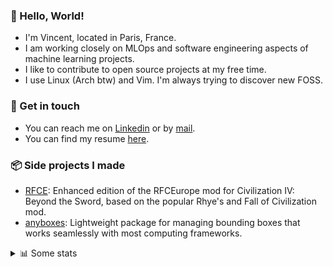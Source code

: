### 👋 Hello, World!

- I'm Vincent, located in Paris, France.
- I am working closely on MLOps and software engineering aspects of machine learning projects.
- I like to contribute to open source projects at my free time.
- I use Linux (Arch btw) and Vim. I'm always trying to discover new FOSS.

### 🔗 Get in touch

- You can reach me on [Linkedin](https://www.linkedin.com/in/vincent-duchauffour-3a9641155/) or by [mail](mailto:vincent.duchauffour@proton.me).
- You can find my resume [here](https://raw.githubusercontent.com/VDuchauffour/resume/main/resume.pdf).

### 📦 Side projects I made

- [RFCE](https://github.com/VDuchauffour/RFCEurope): Enhanced edition of the RFCEurope mod for Civilization IV: Beyond the Sword, based on the popular Rhye's and Fall of Civilization mod. 
- [anyboxes](https://github.com/VDuchauffour/anyboxes): Lightweight package for managing bounding boxes that works seamlessly with most computing frameworks. 

<details><summary>📊 Some stats</summary>  
  
<p align="center">
  <img alt="VDuchauffour's github stats" src="https://github-readme-stats.vercel.app/api?username=VDuchauffour&include_all_commits=true&show_icons=true&theme=react"/>
  <br />
  <img alt="VDuchauffour's streak stats" src="https://streak-stats.demolab.com?user=VDuchauffour&theme=react"/>
  <br />
  <img alt="VDuchauffour's language stats" src="https://github-readme-stats.vercel.app/api/top-langs/?username=VDuchauffour&count_private=true&include_all_commits=true&show_icons=true&layout=compact&theme=react"/>
  <!--   <br />
  <img alt="VDuchauffour's Wakatime stats" src="https://github-readme-stats.vercel.app/api/wakatime?username=VDuchauffour&theme=react"/> -->
</p>

#### 🧭 Wakatime stats
<!--START_SECTION:waka-->
![Code Time](http://img.shields.io/badge/Code%20Time-2%2C400%20hrs%204%20mins-blue)

![Lines of code](https://img.shields.io/badge/From%20Hello%20World%20I%27ve%20Written-4.2%20million%20lines%20of%20code-blue)

**🐱 My GitHub Data** 

> 📦 989.2 kB Used in GitHub's Storage 
 > 
> 🏆 831 Contributions in the Year 2024
 > 
> 🚫 Not Opted to Hire
 > 
> 📜 9 Public Repositories 
 > 
> 🔑 2 Private Repositories 
 > 
**I'm an Early 🐤** 

```text
🌞 Morning                464 commits         ██░░░░░░░░░░░░░░░░░░░░░░░   07.74 % 
🌆 Daytime                3571 commits        ███████████████░░░░░░░░░░   59.60 % 
🌃 Evening                1676 commits        ███████░░░░░░░░░░░░░░░░░░   27.97 % 
🌙 Night                  281 commits         █░░░░░░░░░░░░░░░░░░░░░░░░   04.69 % 
```
📅 **I'm Most Productive on Monday** 

```text
Monday                   1386 commits        ██████░░░░░░░░░░░░░░░░░░░   23.13 % 
Tuesday                  1280 commits        █████░░░░░░░░░░░░░░░░░░░░   21.36 % 
Wednesday                882 commits         ████░░░░░░░░░░░░░░░░░░░░░   14.72 % 
Thursday                 1190 commits        █████░░░░░░░░░░░░░░░░░░░░   19.86 % 
Friday                   946 commits         ████░░░░░░░░░░░░░░░░░░░░░   15.79 % 
Saturday                 94 commits          ░░░░░░░░░░░░░░░░░░░░░░░░░   01.57 % 
Sunday                   214 commits         █░░░░░░░░░░░░░░░░░░░░░░░░   03.57 % 
```


📊 **This Week I Spent My Time On** 

```text
💬 Programming Languages: 
Python                   20 hrs 47 mins      ██████████████████████░░░   86.54 % 
YAML                     1 hr 32 mins        ██░░░░░░░░░░░░░░░░░░░░░░░   06.41 % 
Bash                     44 mins             █░░░░░░░░░░░░░░░░░░░░░░░░   03.06 % 
Markdown                 19 mins             ░░░░░░░░░░░░░░░░░░░░░░░░░   01.39 % 
TOML                     11 mins             ░░░░░░░░░░░░░░░░░░░░░░░░░   00.81 % 
```


 Last Updated on 03/11/2024 00:54:41 UTC
<!--END_SECTION:waka-->
</details>
